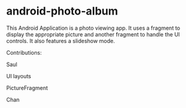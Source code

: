 # android-photo-album
This Android Application is a photo viewing app. It uses a fragment to display the appropriate picture and another fragment to handle the UI controls. It also features a slideshow mode.

Contributions:

Saul

UI layouts

PictureFragment


Chan
